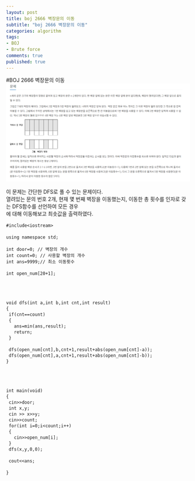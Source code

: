 ```yaml
---
layout: post
title: boj 2666 벽장문의 이동
subtitle: "boj 2666 벽장문의 이동"
categories: algorithm
tags:
- BOJ
- Brute force
comments: true
published: true
---
```

#BOJ 2666 벽장문의 이동
![boj2666](/assets/boj2666.png)

이 문제는 간단한 DFS로 풀 수 있는 문제이다.  
열려있는 문의 번호 2개, 현재 몇 번째 벽장을 이동했는지, 이동한 총 횟수를 인자로 갖는 DFS함수를 선언하여 모든 경우  
에 대해 이동해보고 최솟값을 출력하였다.

    #include<iostream>

    using namespace std;

    int door=0; // 벽장의 개수
    int count=0; // 사용할 벽장의 개수
    int ans=9999;// 최소 이동횟수

    int open_num[20+1];




    void dfs(int a,int b,int cnt,int result)
    {
     if(cnt==count)
     {
       ans=min(ans,result);
       return;
     }

     dfs(open_num[cnt],b,cnt+1,result+abs(open_num[cnt]-a));
     dfs(open_num[cnt],a,cnt+1,result+abs(open_num[cnt]-b));
    }




    int main(void)
    {
     cin>>door;
     int x,y;
     cin >> x>>y;
     cin>>count;
     for(int i=0;i<count;i++)
     {
       cin>>open_num[i];
     }
     dfs(x,y,0,0);

     cout<<ans;

    }
